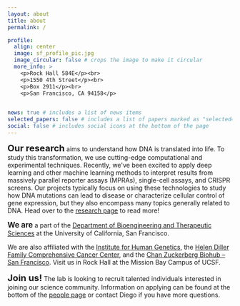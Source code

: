 ```yaml
---
layout: about
title: about
permalink: /

profile:
  align: center
  image: sf_profile_pic.jpg
  image_circular: false # crops the image to make it circular
  more_info: >
    <p>Rock Hall 584E</p><br>
    <p>1550 4th Street</p><br>
    <p>Box 2911</p><br>
    <p>San Francisco, CA 94158</p>
  

news: true # includes a list of news items
selected_papers: false # includes a list of papers marked as "selected={true}"
social: false # includes social icons at the bottom of the page
---
```


<span style="font-size:larger;"><span style="font-size:larger;">**Our research**</span></span> aims to understand how DNA is translated into life. To study this transformation, we use cutting-edge computational and experimental techniques. Recently, we've been excited to apply deep learning and other machine learning methods to interpret results from massively parallel reporter assays (MPRAs), single-cell assays, and CRISPR screens. Our projects typically focus on using these technologies to study how DNA mutations can lead to disease or characterize cellular control of gene expression, but they also encompass many topics generally related to DNA. Head over to the [research page](/research) to read more!

<span style="font-size:larger;">**We are**</span> a part of the [Department of Bioengineering and Therapeutic Sciences](https://bts.ucsf.edu) at the University of California, San Francisco.
<!-- TBD: the [Quantitative Biosciences Institute](https://qbi.ucsf.edu) -->
We are also affiliated with the [Institute for Human Genetics](https://humangenetics.ucsf.edu/content/diego-calderon-phd), the [Helen Diller Family Comprehensive Cancer Center](https://cancer.ucsf.edu/people/calderon.diego), and the [Chan Zuckerberg Biohub – San Francisco](https://www.czbiohub.org/sf/).
Visit us in Rock Hall at the Mission Bay Campus of UCSF.

<span style="font-size:larger;"><span style="font-size:larger;">**Join us!**</span></span> The lab is looking to recruit talented individuals interested in joining our science community. Information on applying can be found at the bottom of the [people page](/people#join-our-team) or contact Diego if you have more questions.
